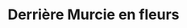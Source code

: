 ---
tags: song
title: Derrière Murcie en fleurs
composer: Arthur Honegger
singer: Leila Pfister
mp3: /static/audio/mp3/leila21.mp3
ogg: /static/audio/ogg/leila21.ogg
---